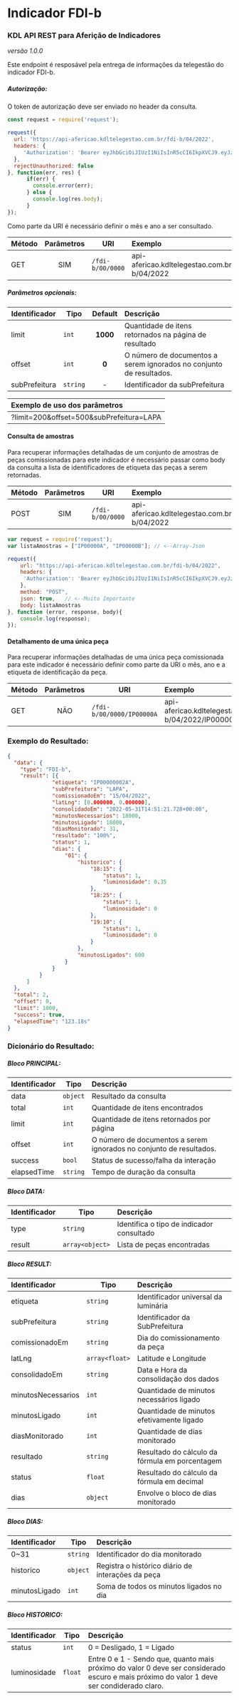 # Indicador FDI-b
### KDL API REST para Aferição de Indicadores
*versão 1.0.0*

Este endpoint é resposável pela entrega de informações da telegestão do indicador FDI-b.

##### Autorização:
O token de autorização deve ser enviado no header da consulta.
```javascript
const request = require('request');

request({
  url: 'https://api-afericao.kdltelegestao.com.br/fdi-b/04/2022',
  headers: {
     'Authorization': 'Bearer eyJhbGciOiJIUzI1NiIsInR5cCI6IkpXVCJ9.eyJzdWIiOiIxMjM0NTY3ODkwIiwibmFtZSI6IkpvaG4gRG9lIiwiaWF0IjoxNTE2MjM5MDIyfQ.SflKxwRJSMeKKF2QT4fwpMeJf36POk6yJV_adQssw5c'
  },
  rejectUnauthorized: false
}, function(err, res) {
      if(err) {
        console.error(err);
      } else {
        console.log(res.body);
      }
});
```
Como parte da URI é necessário definir o mês e ano a ser consultado.

| Método |  Parâmetros | URI | Exemplo                                                    | 
| --- | :---: | --- | :-----------   | 
| GET | SIM|`/fdi-b/00/0000` | api-afericao.kdltelegestao.com.br/fdi-b/04/2022 |

##### Parâmetros opcionais:
| Identificador | Tipo   | Default   |  Descrição                                                                        | 
| -------------- | -------| :--------:| :------------------------------------------------------------------------------   | 
| limit          | `int`  |  **1000** | Quantidade de itens retornados na página de resultado                             |
| offset     | `int`  |  **0**    | O número de documentos a serem ignorados no conjunto de resultados.                                           |
| subPrefeitura     | `string`  |  -    | Identificador da subPrefeitura |

| Exemplo de uso dos parâmetros       | 
| :----------- | 
| ?limit=200&offset=500&subPrefeitura=LAPA |

#### Consulta de amostras
Para recuperar informações detalhadas de um conjunto de amostras de peças comissionadas para este indicador é necessário passar como body da consulta a lista de identificadores de etiqueta das peças a serem retornadas.

| Método | Parâmetros | URI |  Exemplo      | 
| --- | :---: | --- | :----------- | 
| POST |SIM| `/fdi-b/00/0000` | api-afericao.kdltelegestao.com.br/fdi-b/04/2022 | 

```javascript
var request = require('request');
var listaAmostras = ["IP00000A", "IP00000B"]; // <--Array-Json

request({
    url: "https://api-afericao.kdltelegestao.com.br/fdi-b/04/2022",
    headers: {
     'Authorization': 'Bearer eyJhbGciOiJIUzI1NiIsInR5cCI6IkpXVCJ9.eyJzdWIiOiIxMjM0NTY3ODkwIiwibmFtZSI6IkpvaG4gRG9lIiwiaWF0IjoxNTE2MjM5MDIyfQ.SflKxwRJSMeKKF2QT4fwpMeJf36POk6yJV_adQssw5c'
    },
    method: "POST",
    json: true,   // <--Muito Importante
    body: listaAmostras
}, function (error, response, body){
    console.log(response);
});
```

#### Detalhamento de uma única peça
Para recuperar informações detalhadas de uma única peça comissionada para este indicador é necessário definir como parte da URI o mês, ano e a etiqueta de identificação da peça.

| Método | Parâmetros | URI |  Exemplo      | 
| --- | :---: | --- | :----------- | 
| GET | NÃO | `/fdi-b/00/0000/IP00000A` | api-afericao.kdltelegestao.com.br/fdi-b/04/2022/IP00000A | 



### Exemplo do Resultado:
``` json
{
  "data": {
    "type": "FDI-b",
    "result": [{
              "etiqueta": "IP00000002A",
              "subPrefeitura": "LAPA",
              "comissionadoEm": "15/04/2022",
              "latLng": [0.000000, 0.000000],
              "consolidadoEm": "2022-05-31T14:51:21.728+00:00",
              "minutosNecessarios": 18000,
              "minutosLigado": 18000,
              "diasMonitorado": 31,
              "resultado": "100%",
              "status": 1,
              "dias": {
                  "01": {
                      "historico": {
                          "18:15": {
                              "status": 1,
                              "luminosidade": 0.35
                          },
                          "18:25": {
                              "status": 1,
                              "luminosidade": 0
                          },
                          "19:10": {
                              "status": 1,
                              "luminosidade": 0
                          }
                      },
                      "minutosLigados": 600
                  }
              }
          }
      ]
  },
  "total": 2,
  "offset": 0,
  "limit": 1000,
  "success": true,
  "elapsedTime": "123.18s"
}
```
### Dicionário do Resultado:
##### Bloco PRINCIPAL:
| Identificador | Tipo | Descrição | 
| :------ | ---------| :-----------------------------------------                  | 
| data   | `object` | Resultado da consulta                                        | 
| total  | `int`    | Quantidade de itens encontrados                              | 
| limit  | `int`    | Quantidade de itens retornados por página                    | 
| offset | `int`    | O número de documentos a serem ignorados no conjunto de resultados.  |
| success| `bool`   | Status de sucesso/falha da interação                         | 
| elapsedTime   | `string` | Tempo de duração da consulta                          | 

##### Bloco DATA:
| Identificador | Tipo | Descrição                                                | 
| :------ | ---------| :------------------------------------------                 | 
| type   | `string` | Identifica o tipo de indicador consultado                    | 
| result| `array<object>` | Lista de peças encontradas                             | 

##### Bloco RESULT:
| Identificador | Tipo | Descrição | 
| :------------------- | ------   | :-----------------------------------------     | 
| etiqueta            | `string` | Identificador universal da luminária            | 
| subPrefeitura       | `string` | Identificador da SubPrefeitura                  | 
| comissionadoEm      | `string` | Dia do comissionamento da peça                  | 
| latLng              | `array<float>` | Latitude e Longitude                            | 
| consolidadoEm       | `string` | Data e Hora da consolidação dos dados           | 
| minutosNecessarios  | `int`    | Quantidade de minutos necessários ligado        | 
| minutosLigado       | `int`    | Quantidade de minutos efetivamente ligado       | 
| diasMonitorado      | `int`    | Quantidade de dias monitorado                   | 
| resultado           | `string` | Resultado do cálculo da fórmula em porcentagem  | 
| status              | `float`  | Resultado do cálculo da fórmula em decimal      | 
| dias                | `object`    | Envolve o bloco de dias monitorado              | 

##### Bloco DIAS:
| Identificador | Tipo | Descrição | 
| :-------------- | ---------| :------------------------------------------          | 
| 0~31           | `string` | Identificador do dia monitorado                      | 
| historico      | `object` | Registra o histórico diário de interações da peça    |
| minutosLigado  | `int`    | Soma de todos os minutos ligados no dia              |

##### Bloco HISTORICO:
| Identificador | Tipo     | Descrição | 
| :-------------- | ---------| :------------------------------------------          | 
| status         | `int`  | 0 = Desligado, 1 = Ligado                            |
| luminosidade   | `float`  | Entre 0 e 1 - Sendo que, quanto mais próximo do valor 0 deve ser considerado escuro e mais próximo do valor 1 deve ser condiderado claro. |